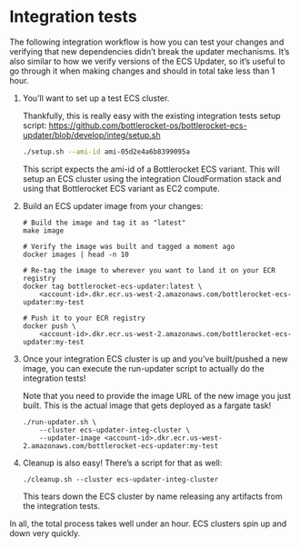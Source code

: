 # Integration tests

The following integration workflow is how you can
test your changes and verifying that new dependencies didn’t break the updater mechanisms.
It’s also similar to how we verify versions of the ECS Updater,
so it’s useful to go through it when making changes
and should in total take less than 1 hour.

1. You’ll want to set up a test ECS cluster. 

   Thankfully, this is really easy with the existing integration tests setup script:
   https://github.com/bottlerocket-os/bottlerocket-ecs-updater/blob/develop/integ/setup.sh

   ```sh
   ./setup.sh --ami-id ami-05d2e4a6b8399095a
   ```

   This script expects the ami-id of a Bottlerocket ECS variant.
   This will setup an ECS cluster using the integration CloudFormation stack
   and using that Bottlerocket ECS variant as EC2 compute.

2. Build an ECS updater image from your changes:

   ```
   # Build the image and tag it as "latest"
   make image

   # Verify the image was built and tagged a moment ago
   docker images | head -n 10

   # Re-tag the image to wherever you want to land it on your ECR registry
   docker tag bottlerocket-ecs-updater:latest \
       <account-id>.dkr.ecr.us-west-2.amazonaws.com/bottlerocket-ecs-updater:my-test

   # Push it to your ECR registry
   docker push \
       <account-id>.dkr.ecr.us-west-2.amazonaws.com/bottlerocket-ecs-updater:my-test
   ```

3. Once your integration ECS cluster is up and you’ve built/pushed a new image,
you can execute the run-updater script to actually do the integration tests!

   Note that you need to provide the image URL of the new image you just built.
   This is the actual image that gets deployed as a fargate task!

   ```
   ./run-updater.sh \
       --cluster ecs-updater-integ-cluster \
       --updater-image <account-id>.dkr.ecr.us-west-2.amazonaws.com/bottlerocket-ecs-updater:my-test
   ```

4. Cleanup is also easy! There’s a script for that as well: 

   ```
   ./cleanup.sh --cluster ecs-updater-integ-cluster
   ```

   This tears down the ECS cluster by name releasing any artifacts from the integration tests.

In all, the total process takes well under an hour. ECS clusters spin up and down very quickly.
